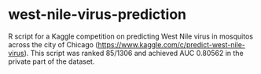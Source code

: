 # west-nile-virus-prediction
R script for a Kaggle competition on predicting West Nile virus in mosquitos across the city of Chicago (https://www.kaggle.com/c/predict-west-nile-virus).
This script was ranked 85/1306 and achieved AUC 0.80562 in the private part of the dataset.

